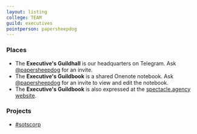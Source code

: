 ```yaml
---
layout: listing
college: TEAM
guild: executives
pointperson: papersheepdog
---
```


### Places

* The **Executive's Guildhall** is our headquarters on Telegram. Ask [@papersheepdog](http://telegram.me/papersheepdog) for an invite.
* The **Executive's Guildbook** is a shared Onenote notebook. Ask [@papersheepdog](http://telegram.me/papersheepdog) for an invite to view and edit the notebook.
* The **Executive's Guildbook** is also expressed at the [spectacle.agency website](http://spectacle.agency/pages/view/139/holographers-guildbook-wiki-home).

### Projects

* [#sotscorp](https://www.reddit.com/r/sorceryofthespectacle/wiki/index/sotscorp-containment-breach)
